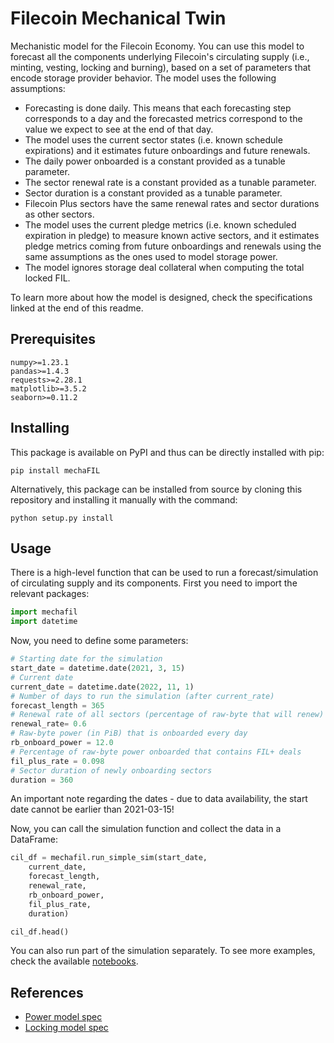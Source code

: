 # Filecoin Mechanical Twin

Mechanistic model for the Filecoin Economy. You can use this model to forecast all the components underlying Filecoin's circulating supply (i.e., minting, vesting, locking and burning), based on a set of parameters that encode storage provider behavior. The model uses the following assumptions:

* Forecasting is done daily. This means that each forecasting step corresponds to a day and the forecasted metrics correspond to the value we expect to see at the end of that day.
* The model uses the current sector states (i.e. known schedule expirations) and it estimates future onboardings and future renewals.
* The daily power onboarded is a constant provided as a tunable parameter.
* The sector renewal rate is a constant provided as a tunable parameter.
* Sector duration is a constant provided as a tunable parameter.
* Filecoin Plus sectors have the same renewal rates and sector durations as other sectors.
* The model uses the current pledge metrics (i.e. known scheduled expiration in pledge) to measure known active sectors, and it estimates pledge metrics coming from future onboardings and renewals using the same assumptions as the ones used to model storage power.
* The model ignores storage deal collateral when computing the total locked FIL.

To learn more about how the model is designed, check the specifications linked at the end of this readme.


## Prerequisites

```
numpy>=1.23.1
pandas>=1.4.3
requests>=2.28.1
matplotlib>=3.5.2
seaborn>=0.11.2
```

## Installing

This package is available on PyPI and thus can be directly installed with pip:

```
pip install mechaFIL
```

Alternatively, this package can be installed from source by cloning this repository and installing it manually with the command:

```
python setup.py install
```

## Usage

There is a high-level function that can be used to run a forecast/simulation of circulating supply and its components. First you need to import the relevant packages:

```python
import mechafil
import datetime
```

Now, you need to define some parameters:

```python
# Starting date for the simulation
start_date = datetime.date(2021, 3, 15)
# Current date
current_date = datetime.date(2022, 11, 1) 
# Number of days to run the simulation (after current_rate)
forecast_length = 365
# Renewal rate of all sectors (percentage of raw-byte that will renew)
renewal_rate= 0.6
# Raw-byte power (in PiB) that is onboarded every day
rb_onboard_power = 12.0
# Percentage of raw-byte power onboarded that contains FIL+ deals
fil_plus_rate = 0.098
# Sector duration of newly onboarding sectors
duration = 360
```

An important note regarding the dates - due to data availability, the start date cannot be earlier than 2021-03-15!

Now, you can call the simulation function and collect the data in a DataFrame:

```python
cil_df = mechafil.run_simple_sim(start_date,
    current_date,
    forecast_length,
    renewal_rate,
    rb_onboard_power,
    fil_plus_rate,
    duration)

cil_df.head()
```

You can also run part of the simulation separately. To see more examples, check the available [notebooks](https://github.com/protocol/filecoin-mecha-twin/tree/main/notebooks).

## References

* [Power model spec](https://hackmd.io/@cryptoecon/SkapZkrdc)
* [Locking model spec](https://hackmd.io/@cryptoecon/SJv_CGvY9)